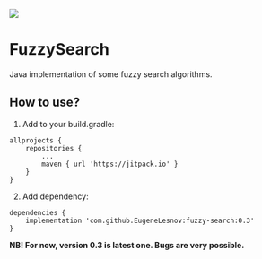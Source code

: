 [![](https://jitpack.io/v/EugeneLesnov/fuzzy-search.svg)](https://jitpack.io/#EugeneLesnov/fuzzy-search)

# FuzzySearch
Java implementation of some fuzzy search algorithms.

## How to use?

1. Add to your build.gradle:

```
allprojects {
    repositories {
        ...
        maven { url 'https://jitpack.io' }
    }
}
```

2. Add dependency:
```
dependencies {
    implementation 'com.github.EugeneLesnov:fuzzy-search:0.3'
}
```

**NB! For now, version 0.3 is latest one. Bugs are very possible.**
